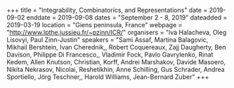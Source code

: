 +++
title = "Integrability, Combinatorics, and Representations"
date = 2019-09-02
enddate = 2019-09-08
dates = "September 2 - 8, 2019"
dateadded = 2019-03-19
location = "Giens peninsula, France"
webpage = "http://www.lpthe.jussieu.fr/~pzinn/ICR/"
organisers = "Iva Halacheva, Oleg Lisovyi, Paul Zinn-Justin"
speakers = "Sami Assaf, Martina Balagovic, Mikhail Bershtein, Ivan Cherednik,, Robert Coquereaux, Zajj Daugherty, Ben Davison, Philippe Di Francesco,, Vladimir Fock, Pavlo Gavrylenko, Rinat Kedem, Allen Knutson, Christian, Korff, Andrei Marshakov, Davide Masoero, Nikita Nekrasov, Nicolai, Reshetikhin, Anne Schilling, Gus Schrader, Andrea Sportiello, Jörg Teschner,, Harold Williams, Jean-Bernard Zuber"
+++
